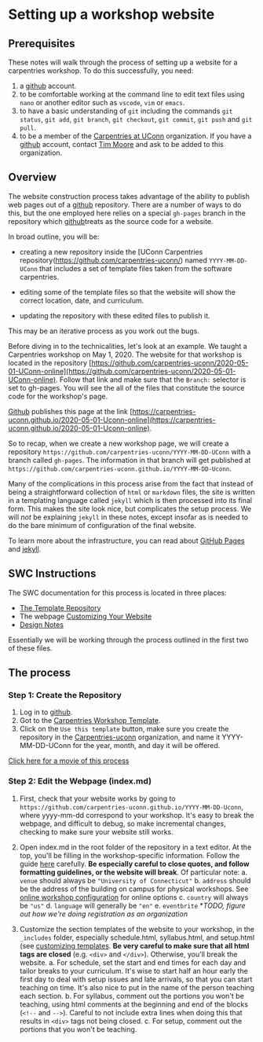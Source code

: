 # Setting up a workshop website

## Prerequisites

These notes will walk through the process of setting up a website for a carpentries
workshop.  To do this successfully, you need:

1. a [github](https://github.com) account.
2. to be comfortable working at the command line to edit text files using `nano`
or another editor such as `vscode`, `vim` or `emacs`. 
3. to have a basic understanding of `git` including the commands `git status`, `git add`, `git branch`,
`git checkout`, `git commit`, `git push` and `git pull`.
4. to be a member of the [Carpentries at UConn](https://github.com/carpentries-uconn)
organization.  If you have a [github](https://github.com) account, 
contact [Tim Moore](mailto:timothy.e.moore@uconn.edu) and ask to be added to this organization. 

## Overview

The website construction process takes advantage of the ability to publish web pages out of a 
[github](https://github.com) repository.  There are a number of ways to do this, but the
one employed here relies on a special `gh-pages`
branch in the repository which [github](https://github.com)treats as the source code for a website.

In broad outline, you will be:

- creating a new repository inside the [UConn Carpentries repository(https://github.com/carpentries-uconn/) named `YYYY-MM-DD-UConn` that includes a set of template files taken from the software carpentries.

- editing some of the template files so that the website will show the correct location, date, and
curriculum.

- updating the repository with these edited files to publish it.  

This may be an iterative process as you work out the bugs.

Before diving in to the technicalities, let's 
look at an example.  We taught a Carpentries workshop on May 1, 2020.  The
website for that workshop is located in the repository [https://github.com/carpentries-uconn/2020-05-01-UConn-online](https://github.com/carpentries-uconn/2020-05-01-UConn-online).  Follow that link and
make sure that the `Branch:` selector is set to gh-pages.  You will see the all of the files
that constitute the source code for the workshop's page.

[Github](https://github.com) publishes this page at the link [https://carpentries-uconn.github.io/2020-05-01-Uconn-online](https://carpentries-uconn.github.io/2020-05-01-Uconn-online).  

So to recap, when we create a new workshop page, we will create a repository 
`https://github.com/carpentries-uconn/YYYY-MM-DD-UConn` with a branch called `gh-pages`.  The
information in that branch will get published at `https://github.com/carpentries-uconn.github.io/YYYY-MM-DD-Uconn`.

Many of the complications in this process arise from the fact that instead of being a straightforward
collection of `html` or `markdown` files, the site is written in a templating language called `jekyll` which is then processed into its final form.  This makes the site look nice, but complicates the setup process.
We will *not* be explaining `jekyll` in these notes, except insofar as is needed to do the bare minimum
of configuration of the final website. 

To learn more about the infrastructure, you can read about [GitHub Pages](https://pages.github.com/)
and [jekyll](https://jekyllrb.com/docs/github-pages/).

## SWC Instructions

The SWC documentation for this process is located in three places:

- [The Template Repository](https://github.com/carpentries/workshop-template)
- The webpage [Customizing Your Website](https://carpentries.github.io/workshop-template/customization/index.html)
- [Design Notes](https://carpentries.github.io/workshop-template/design/index.html)

Essentially we will be working through the process outlined in the first two of these files.

## The process

### Step 1: Create the Repository

1.  Log in to [github](https://github.com).
2.  Got to the [Carpentries Workshop Template](https://github.com/carpentries/workshop-template).
3.  Click on the `Use this template` button, make sure you create the repository in the 
[Carpentries-uconn](https://github.com/carpentries-uconn) organization, and name it 
YYYY-MM-DD-UConn for the year, month, and day it will be offered.

[Click here for a movie of this process](./MakeTemplate.html)

### Step 2: Edit the Webpage (index.md)

1. First, check that your website works by going to `https://github.com/carpentries-uconn.github.io/YYYY-MM-DD-Uconn`, where yyyy-mm-dd correspond to your workshop. It's easy to break the webpage, and difficult to debug, so make incremental changes, checking to make sure your website still works.

2. Open index.md in the root folder of the repository in a text editor. At the top, you'll be filling in the workshop-specific information. Follow the guide [here](https://carpentries.github.io/workshop-template/customization/index.html#home-page-indexmd-data-in-the-yaml-header) carefully. **Be especially careful to close quotes, and follow formatting guidelines, or the website will break**. Of particular note:
  a. `venue` should always be `"University of Connecticut"`
  b. `address` should be the address of the building on campus for physical workshops. See [online workshop configuration](https://carpentries.github.io/workshop-template/customization/index.html#for-online-workshops) for online options
  c. `country` will always be `"us"`
  d. `language` will generally be `"en"`
  e. `eventbrite` **TODO, figure out how we're doing registration as an organization*

3. Customize the section templates of the website to your workshop, in the `_includes` folder, especially schedule.html, syllabus.html, and setup.html (see [customizing templates](https://carpentries.github.io/workshop-template/customization/index.html#home-page-schedule-and-syllabus). **Be very careful to make sure that all html tags are closed** (e.g. `<div>` and `</div>`). Otherwise, you'll break the website.
  a. For schedule, set the start and end times for each day and tailor breaks to your curriculum. It's wise to start half an hour early the first day to deal with setup issues and late arrivals, so that you can start teaching on time. It's also nice to put in the name of the person teaching each section.
  b. For syllabus, comment out the portions you won't be teaching, using html comments at the beginning and end of the blocks (`<!--` and `-->`). Careful to not include extra lines when doing this that results in `<div>` tags not being closed.
  c. For setup, comment out the portions that you won't be teaching. 

